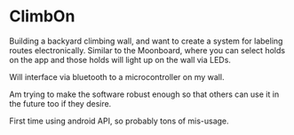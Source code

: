 # ClimbOn

Building a backyard climbing wall, and want to create a system for labeling routes electronically. Similar to the Moonboard, where you can select holds on the app and those holds will light up on the wall via LEDs.

Will interface via bluetooth to a microcontroller on my wall.

Am trying to make the software robust enough so that others can use it in the future too if they desire.

First time using android API, so probably tons of mis-usage.
